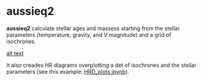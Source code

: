 # aussieq2
**aussieq2** calculate stellar ages and massess starting from the stellar parameters (temperature, gravity, and V magnitude) and a grid of isochrones. 

[alt text](HIP10175_age.pdf)


It also creades HR diagrams overplotting a det of isochrones and the stellar parameters (see this example: [HRD_plots.ipynb](https://github.com/spinastro/aussieq2/blob/master/HRD_plots.ipynb)).

